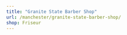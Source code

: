```yaml
---
title: "Granite State Barber Shop"
url: /manchester/granite-state-barber-shop/
shop: Friseur
---
```

